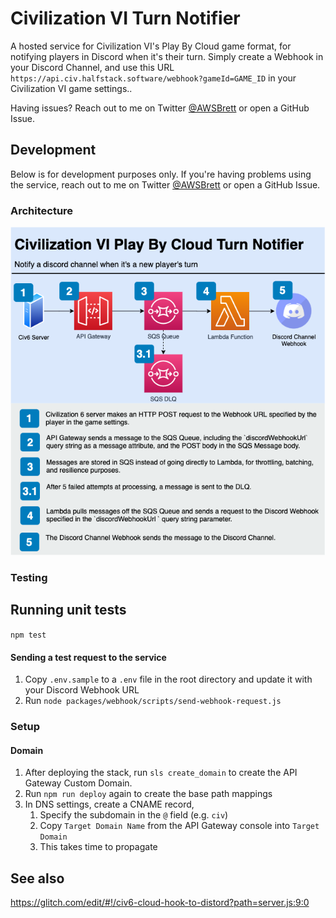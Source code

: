 # Civilization VI Turn Notifier

A hosted service for Civilization VI's Play By Cloud game format, for notifying players in Discord when it's their turn. Simply create a Webhook in your Discord Channel, and use this URL `https://api.civ.halfstack.software/webhook?gameId=GAME_ID` in your Civilization VI game settings..

Having issues? Reach out to me on Twitter [@AWSBrett](https://twitter.com/AWSbrett) or open a GitHub Issue.

## Development

Below is for development purposes only. If you're having problems using the service, reach out to me on Twitter [@AWSBrett](https://twitter.com/AWSbrett) or open a GitHub Issue.

### Architecture

![architecture diagram](https://raw.githubusercontent.com/brettstack/civ6-play-by-cloud-turn-notifier/master/architecture-diagram.png)

### Testing

## Running unit tests

`npm test`

#### Sending a test request to the service

1. Copy `.env.sample` to a `.env` file in the root directory and update it with your Discord Webhook URL
2. Run `node packages/webhook/scripts/send-webhook-request.js`

### Setup

#### Domain

1. After deploying the stack, run `sls create_domain` to create the API Gateway Custom Domain.
2. Run `npm run deploy` again to create the base path mappings
3. In DNS settings, create a CNAME record, 
   1. Specify the subdomain in the `@` field (e.g. `civ`)
   2. Copy `Target Domain Name` from the API Gateway console into `Target Domain`
   3. This takes time to propagate

## See also

https://glitch.com/edit/#!/civ6-cloud-hook-to-distord?path=server.js:9:0